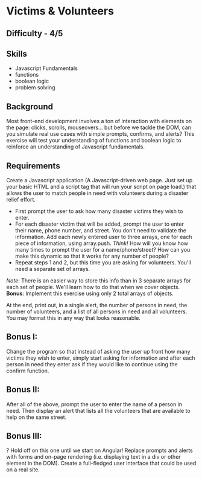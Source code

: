 # Victims & Volunteers

## Difficulty - 4/5

## Skills
- Javascript Fundamentals
- functions
- boolean logic
- problem solving

## Background
Most front-end development involves a ton of interaction with elements on the page: clicks, scrolls, mouseovers... but before we tackle the DOM, can you simulate real use cases with simple prompts, confirms, and alerts? This exercise will test your understanding of functions and boolean logic to reinforce an understanding of Javascript fundamentals.

## Requirements
Create a Javascript application (A Javascript-driven web page. Just set up your basic HTML and a script tag that will run your script on page load.) that allows the user to match people in need with volunteers during a disaster relief effort.

- First prompt the user to ask how many disaster victims they wish to enter.
- For each disaster victim that will be added, prompt the user to enter their name, phone number, and street. You don't need to validate the information. Add each newly entered user to three arrays, one for each piece of information, using array.push. <em>Think!</em> How will you know how many times to prompt the user for a name/phone/street? How can you make this dynamic so that it works for any number of people?
- Repeat steps 1 and 2, but this time you are asking for volunteers. You'll need a separate set of arrays.

<em>Note</em>: There is an easier way to store this info than in 3 separate arrays for each set of people. We'll learn how to do that when we cover objects. <strong>Bonus</strong>: Implement this exercise using only 2 total arrays of objects.

At the end, print out, in a single alert, the number of persons in need, the number of volunteers, and a list of all persons in need and all volunteers. You may format this in any way that looks reasonable.

## Bonus I:
Change the program so that instead of asking the user up front how many victims they wish to enter, simply start asking for information and after each person in need they enter ask if they would like to continue using the confirm function.

## Bonus II:
After all of the above, prompt the user to enter the name of a person in need. Then display an alert that lists all the volunteers that are available to help on the same street.

## Bonus III:
? Hold off on this one until we start on Angular! Replace prompts and alerts with forms and on-page rendering (i.e. displaying text in a div or other element in the DOM). Create a full-fledged user interface that could be used on a real site.